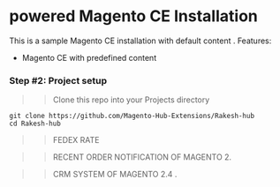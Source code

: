 #  powered Magento CE Installation

This is a sample Magento CE installation with default content .
Features:

- Magento CE with predefined content


### Step #2: Project setup

>> Clone this repo into your Projects directory

    git clone https://github.com/Magento-Hub-Extensions/Rakesh-hub
    cd Rakesh-hub
    
>> FEDEX RATE

>> RECENT ORDER NOTIFICATION OF MAGENTO 2.

>> CRM SYSTEM OF MAGENTO 2.4 .




